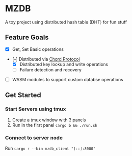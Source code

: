 # MZDB

A toy project using distributed hash table (DHT) for fun stuff

## Feature Goals

- [x] Get, Set Basic operations
- [-] Distributed via [Chord Protocol](https://pdos.csail.mit.edu/papers/ton:chord/paper-ton.pdf)
  - [x] Distributed key lookup and write operations
  - [ ] Failure detection and recovery
- [ ] WASM modules to support custom databse operations

## Get Started

### Start Servers using tmux

1. Create a tmux window with 3 panels
2. Run in the first panel `cargo b && ./run.sh`

### Connect to server node

Run `cargo r --bin mzdb_client "[::]:8000"`
